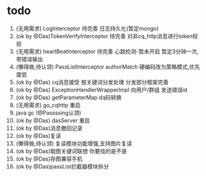 # todo

1. (无用需求)  LogInterceptor 待完善 日志持久化(暂定mongo)
2. (ok by @Das)TokenVerifyInterceptor 待完善 对非cq_http消息进行token校验
3. (无用需求) heartBeatInterceptor 待完善 心跳检测-暂未开启 暂定3分钟一次,带错误输出
4. (懒得做,待认领) PassListInterceptor authorMatch 硬编码改为策略模式,优先度低
5. (ok by @Das) cq消息接受 按关键词分发处理 分发部分框架完善
6. (ok by @Das) ExceptionHandlerWrapperImpl 向用户/群组 发送错误id
7. (ok by @Das) getParameterMap dq码转换
8. (无用需求) go_cqhttp 重启
9. java gc (@Passssing认领)
10. (ok by @Das) dasServer 重启
11. (ok by @Das)消息撤回记录
12. (ok by @Das)复读
13. (懒得做,待认领) 复读模块功能增强,支持图片复读
14. (ok by @Das)取图关键词联想 你要找的是不是
15. (ok by @Das)存图兼容手机
16. (ok by @Das)passList拦截器模块拆分